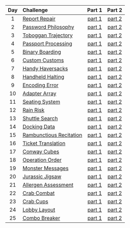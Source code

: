 | Day | Challenge | Part 1 | Part 2 |
|:---:|:---|:---:|:---:|
| 1 | [Report Repair](https://adventofcode.com/2020/day/1) | [part 1](./day01/part1.py) | [part 2](./day01/part2.py) |
| 2 | [Password Philosophy](https://adventofcode.com/2020/day/2) | [part 1](./day02/part1.py) | [part 2](./day02/part2.py) |
| 3 | [Toboggan Trajectory](https://adventofcode.com/2020/day/3) | [part 1](./day03/part1.py) | [part 2](./day03/part2.py) |
| 4 | [Passport Processing](https://adventofcode.com/2020/day/4) | [part 1](./day04/part1.py) | [part 2](./day04/part2.py) |
| 5 | [Binary Boarding](https://adventofcode.com/2020/day/5) | [part 1](./day05/part1.py) | [part 2](./day05/part2.py) |
| 6 | [Custom Customs](https://adventofcode.com/2020/day/6) | [part 1](./day06/part1.py) | [part 2](./day06/part2.py) |
| 7 | [Handy Haversacks](https://adventofcode.com/2020/day/7) | [part 1](./day07/part1.py) | [part 2](./day07/part2.py) |
| 8 | [Handheld Halting](https://adventofcode.com/2020/day/8) | [part 1](./day08/part1.py) | [part 2](./day08/part2.py) |
| 9 | [Encoding Error](https://adventofcode.com/2020/day/9) | [part 1](./day09/part1.py) | [part 2](./day09/part2.py) |
| 10 | [Adapter Array](https://adventofcode.com/2020/day/10) | [part 1](./day10/part1.py) | [part 2](./day10/part2.py) |
| 11 | [Seating System](https://adventofcode.com/2020/day/11) | [part 1](./day11/part1.py) | [part 2](./day11/part2.py) |
| 12 | [Rain Risk](https://adventofcode.com/2020/day/12) | [part 1](./day12/part12.py) | [part 2](./day12/part12.py) |
| 13 | [Shuttle Search](https://adventofcode.com/2020/day/13) | [part 1](./day13/part1.py) | [part 2](./day13/part2.py) |
| 14 | [Docking Data](https://adventofcode.com/2020/day/14) | [part 1](./day14/part1.py) | [part 2](./day14/part2.py) |
| 15 | [Rambunctious Recitation](https://adventofcode.com/2020/day/15) | [part 1](./day15/part1.py) | [part 2](./day15/part2.py) |
| 16 | [Ticket Translation](https://adventofcode.com/2020/day/16) | [part 1](./day16/part12.py) | [part 2](./day16/part12.py) |
| 17 | [Conway Cubes](https://adventofcode.com/2020/day/17) | [part 1](./day17/part12.py) | [part 2](./day17/part12.py) |
| 18 | [Operation Order](https://adventofcode.com/2020/day/18) | [part 1](./day18/part12.py) | [part 2](./day18/part12.py) |
| 19 | [Monster Messages](https://adventofcode.com/2020/day/19) | [part 1](./day19/part1.py) | [part 2](./day19/part2.py) |
| 20 | [Jurassic Jigsaw](https://adventofcode.com/2020/day/20) | [part 1](./day20/part12.py) | [part 2](./day20/part12.py) |
| 21 | [Allergen Assessment](https://adventofcode.com/2020/day/21) | [part 1](./day21/part1.py) | [part 2](./day21/part2.py) |
| 22 | [Crab Combat](https://adventofcode.com/2020/day/22) | [part 1](./day22/part1.py) | [part 2](./day22/part2.py) |
| 23 | [Crab Cups](https://adventofcode.com/2020/day/23) | [part 1](./day23/part1.py) | [part 2](./day23/part2.py) |
| 24 | [Lobby Layout](https://adventofcode.com/2020/day/24) | [part 1](./day24/part12.py) | [part 2](./day24/part12.py) |
| 25 | [Combo Breaker](https://adventofcode.com/2020/day/25) | [part 1](./day25/part1.py) | [part 2](./day25/part1.py) |
